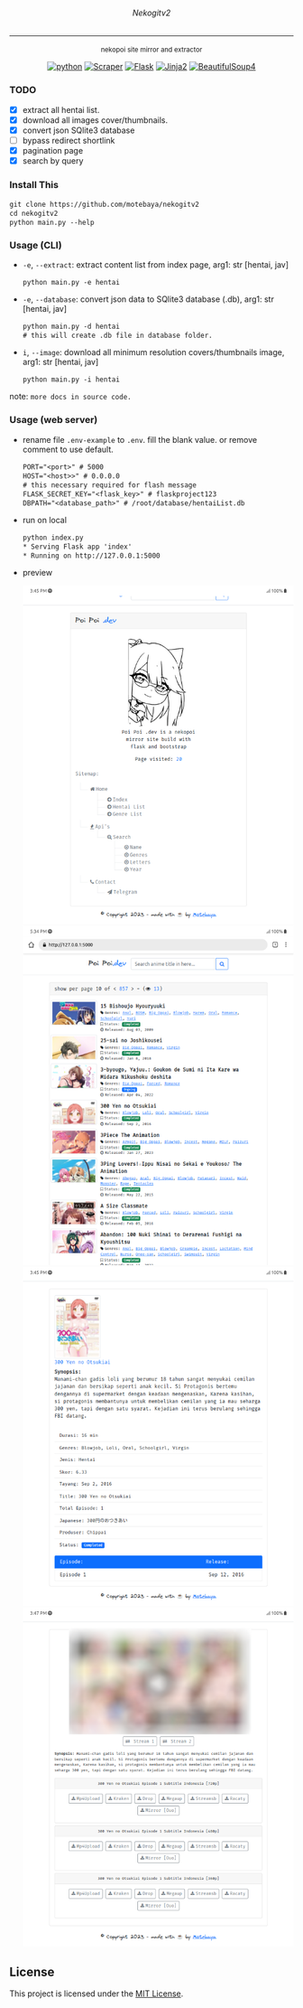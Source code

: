 <div align='center'>
	<h6>Nekogitv2</h6>

---

<small>nekopoi site mirror and extractor</small>

[![python](https://img.shields.io/badge/python-3.10-blue?logo=python&logoColor=yellow)](https://www.python.org/downloads/release/python-3100/)
[![Scraper](https://img.shields.io/badge/page-scrapper-red?logo=strapi&logoColor=blue)](https://pypi.org/project/beautifulsoup4/)
[![Flask](https://img.shields.io/badge/Flask-2.3.2-green?logo=flask&logoColor=white)](https://pypi.org/project/Flask/)
[![Jinja2](https://img.shields.io/badge/Jinja2.1.2-red?logo=jinja&logoColor=white)](https://palletsprojects.com/p/jinja/)
[![BeautifulSoup4](https://img.shields.io/badge/BeautifulSoup4-4.12.2-blueviolet?logo=python&logoColor=yellow)](https://pypi.org/project/beautifulsoup4/)

</div>

### TODO

- [x] extract all hentai list.
- [x] download all images cover/thumbnails.
- [x] convert json SQlite3 database
- [ ] bypass redirect shortlink
- [X] pagination page
- [x] search by query

### Install This

```
git clone https://github.com/motebaya/nekogitv2
cd nekogitv2
python main.py --help
```

### Usage (CLI)

- `-e`, `--extract`: extract content list from index page, arg1: str [hentai, jav]
  ```
  python main.py -e hentai
  ```
- `-e`, `--database`: convert json data to SQlite3 database (.db), arg1: str [hentai, jav]
  ```
  python main.py -d hentai
  # this will create .db file in database folder.
  ```
- `i`, `--image`: download all minimum resolution covers/thumbnails image, arg1: str [hentai, jav]
  ```
  python main.py -i hentai
  ```

note: `more docs in source code.`

### Usage (web server)

- rename file `.env-example` to `.env`. fill the blank value. or remove comment to use default.
  ```
  PORT="<port>" # 5000
  HOST="<host>>" # 0.0.0.0
  # this necessary required for flash message
  FLASK_SECRET_KEY="<flask_key>" # flaskproject123
  DBPATH="<database_path>" # /root/database/hentaiList.db
  ```
- run on local

  ```
  python index.py
  * Serving Flask app 'index'
  * Running on http://127.0.0.1:5000
  ```

- preview

  ![home](screenshoot/preview.png)
  ![hentai list](screenshoot/preview2.png)
  ![hentai info](screenshoot/perview3.png)
  ![download page](screenshoot/preview4.png)

## License

This project is licensed under the [MIT License](LICENSE).
